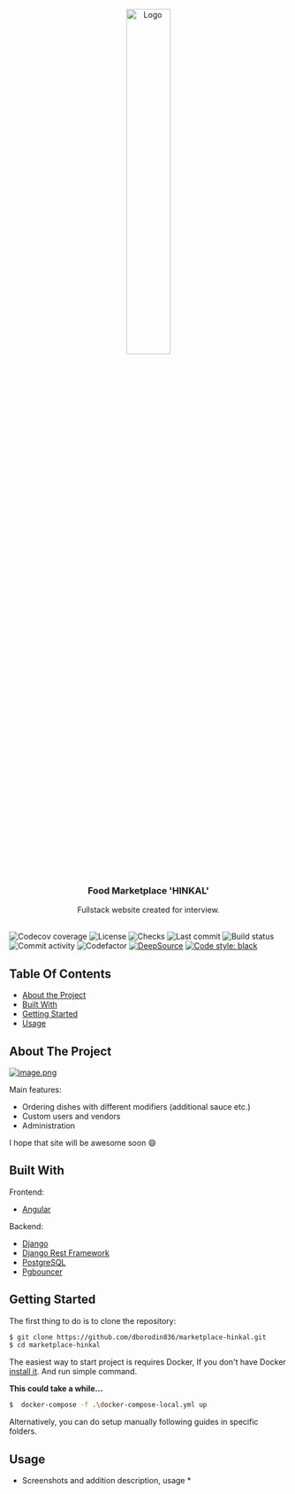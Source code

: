 <p align="center">
  <img src="https://i.postimg.cc/wMHtRZft/image-removebg-preview-1.png" alt="Logo" width="40%"/>
</p>
  <h3 align="center">Food Marketplace 'HINKAL'</h3>
  <p align="center">
    Fullstack website created for interview.
    <br/>
    <br/>
  </p>
</p>

<a><img src="https://img.shields.io/codecov/c/github/dborodin836/marketplace-hinkal" alt="Codecov coverage"></a>
<img src="https://img.shields.io/github/license/dborodin836/marketplace-hinkal" alt="License">
<img src="https://img.shields.io/github/checks-status/dborodin836/marketplace-hinkal/develop" alt="Checks">
<img src="https://img.shields.io/github/last-commit/dborodin836/marketplace-hinkal" alt="Last commit">
<img src="http://img.shields.io/github/actions/workflow/status/dborodin836/marketplace-hinkal/ci.yml?branch=develop" alt="Build status">
<img src="https://img.shields.io/github/commit-activity/m/dborodin836/marketplace-hinkal" alt="Commit activity">
<img src="https://www.codefactor.io/repository/github/dborodin836/marketplace-hinkal/badge" alt="Codefactor">
[![DeepSource](https://deepsource.io/gh/dborodin836/marketplace-hinkal.svg/?label=active+issues&token=IHInroIWzClOi9afsigBuueu)](https://deepsource.io/gh/dborodin836/marketplace-hinkal/?ref=repository-badge)
[![Code style: black](https://img.shields.io/badge/code%20style-black-000000.svg)](https://github.com/psf/black)

## Table Of Contents

- [About the Project](#about-the-project)
- [Built With](#built-with)
- [Getting Started](#getting-started)
- [Usage](#usage)

## About The Project

[![image.png](https://i.postimg.cc/PqzS6R0H/image.png)](https://postimg.cc/06jGjc8X)

Main features:

- Ordering dishes with different modifiers (additional sauce etc.)
- Custom users and vendors
- Administration

I hope that site will be awesome soon :smile:

## Built With

Frontend:

- [Angular](https://angular.io)

Backend:

- [Django](https://www.djangoproject.com)
- [Django Rest Framework](https://www.django-rest-framework.org)
- [PostgreSQL](https://www.postgresql.org)
- [Pgbouncer](https://www.pgbouncer.org)

## Getting Started

The first thing to do is to clone the repository:

```sh
$ git clone https://github.com/dborodin836/marketplace-hinkal.git
$ cd marketplace-hinkal
```

The easiest way to start project is requires Docker,
If you don't have Docker [install it](https://docs.docker.com/get-docker/).
And run simple command.

**This could take a while...**

```sh
$  docker-compose -f .\docker-compose-local.yml up
```

Alternatively, you can do setup manually following guides in specific folders.

## Usage

- Screenshots and addition description, usage \*
